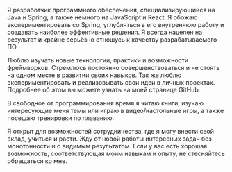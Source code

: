 Я разработчик программного обеспечения, специализирующийся на Java и Spring, а также немного на
JavaScript и React. Я обожаю экспериментировать со Spring, углубляться в его
внутреннюю работу и создавать наиболее эффективные решения. Я всегда нацелен на результат и крайне
серьёзно отношусь к качеству разрабатываемого ПО.

Люблю изучать новые технологии, практики и возможности фреймворков. Стремлюсь постоянно
совершенствоваться и не стоять на одном месте в развитии своих навыков. Так же люблю
экспериментировать и реализовывать свои идеи в личных проектах. Подробнее об этом вы можете
узнать на моей странице GitHub.

В свободное от программирования время я читаю книги, изучаю интересующие меня темы или играю в
видео/настольные игры, а также посещаю тренировки по плаванию.

Я открыт для возможностей сотрудничества, где я могу внести свой вклад, учиться и расти. Жду от
новой работы интересных задач без монотонности и с видимым результатом. Если у вас
есть хорошая возможность, соответствующая моим навыкам и опыту, не стесняйтесь обращаться ко мне.